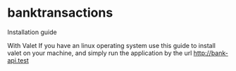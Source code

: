 # banktransactions

Installation guide

With Valet
  If you have an linux operating system use this guide to install valet on your machine, and simply run the application by the url
  http://bank-api.test

